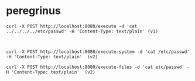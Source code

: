 # peregrinus



    curl -X POST http://localhost:8080/execute -d 'cat ../../../../etc/passwd' -H 'Content-Type: text/plain' (v1)



    curl -X POST http://localhost:8080/execute-system -d 'cat /etc/passwd' -H 'Content-Type: text/plain'  (v2)

    curl -X POST http://localhost:8080/execute-files -d 'cat etc/passwd' -H 'Content-Type: text/plain'  (v2)
